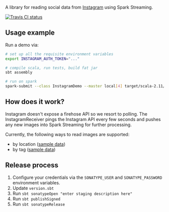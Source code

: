 A library for reading social data from [Instagram](http://instagram.com) using Spark Streaming.

[![Travis CI status](https://api.travis-ci.org/CatalystCode/streaming-instagram.svg?branch=master)](https://travis-ci.org/CatalystCode/streaming-instagram)

## Usage example ##

Run a demo via:

```sh
# set up all the requisite environment variables
export INSTAGRAM_AUTH_TOKEN="..."

# compile scala, run tests, build fat jar
sbt assembly

# run on spark
spark-submit --class InstagramDemo --master local[4] target/scala-2.11/streaming-instagram-assembly-${VERSION}.jar
```

## How does it work? ##

Instagram doesn't expose a firehose API so we resort to polling. The InstagramReceiver pings the Instagram API every few
seconds and pushes any new images into Spark Streaming for further processing.

Currently, the following ways to read images are supported:
- by location ([sample data](https://www.instagram.com/explore/locations/213819997/vancouver-british-columbia/))
- by tag ([sample data](https://www.instagram.com/explore/tags/rose/))

## Release process ##

1. Configure your credentials via the `SONATYPE_USER` and `SONATYPE_PASSWORD` environment variables.
2. Update `version.sbt`
3. Run `sbt sonatypeOpen "enter staging description here"`
4. Run `sbt publishSigned`
5. Run `sbt sonatypeRelease`

